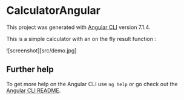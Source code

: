 # CalculatorAngular

This project was generated with [Angular CLI](https://github.com/angular/angular-cli) version 7.1.4.

This is a simple calculator with an on the fly result function :

![screenshot][src/demo.jpg]

## Further help

To get more help on the Angular CLI use `ng help` or go check out the [Angular CLI README](https://github.com/angular/angular-cli/blob/master/README.md).
